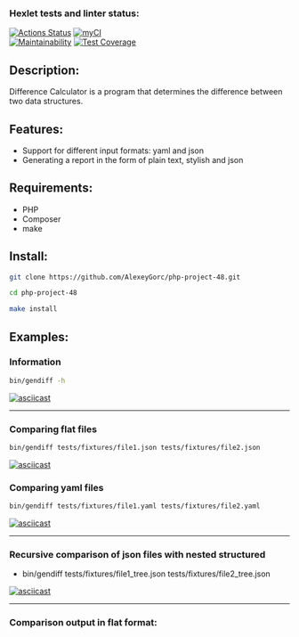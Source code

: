 ### Hexlet tests and linter status:
[![Actions Status](https://github.com/AlexeyGorc/php-project-48/actions/workflows/hexlet-check.yml/badge.svg)](https://github.com/AlexeyGorc/php-project-48/actions)
[![myCI](https://github.com/AlexeyGorc/php-project-48/actions/workflows/myCI.yml/badge.svg)](https://github.com/AlexeyGorc/php-project-48/actions/workflows/myCI.yml)   
[![Maintainability](https://api.codeclimate.com/v1/badges/909b4e06aef62b1e09bc/maintainability)](https://codeclimate.com/github/AlexeyGorc/php-project-48/maintainability)
[![Test Coverage](https://api.codeclimate.com/v1/badges/909b4e06aef62b1e09bc/test_coverage)](https://codeclimate.com/github/AlexeyGorc/php-project-48/test_coverage)

## Description:

Difference Calculator is a program that determines the difference between two data structures.

## Features:

- Support for different input formats: yaml and json
- Generating a report in the form of plain text, stylish and json

## Requirements:

- PHP
- Composer
- make

## Install:
```sh 
git clone https://github.com/AlexeyGorc/php-project-48.git
```
```sh
cd php-project-48
```
```sh
make install
```

## Examples:

### Information
```sh
bin/gendiff -h
```
[![asciicast](https://asciinema.org/a/OJDJK56oS8mZl67hiumcicmdl.svg)](https://asciinema.org/a/OJDJK56oS8mZl67hiumcicmdl)

---
### Comparing flat files
```sh
bin/gendiff tests/fixtures/file1.json tests/fixtures/file2.json
```

[![asciicast](https://asciinema.org/a/OFlBCY8OrxXZLt1zAcZIK0zsd.svg)](https://asciinema.org/a/OFlBCY8OrxXZLt1zAcZIK0zsd)

### Comparing yaml files
```sh
bin/gendiff tests/fixtures/file1.yaml tests/fixtures/file2.yaml
```

[![asciicast](https://asciinema.org/a/HbZ9o1YBJR7HvCREg58J7Rabo.svg)](https://asciinema.org/a/HbZ9o1YBJR7HvCREg58J7Rabo)

---

### Recursive comparison of json files with nested structured
- bin/gendiff tests/fixtures/file1_tree.json tests/fixtures/file2_tree.json

[![asciicast](https://asciinema.org/a/tmtlvQ3SjeLUxxakhKmqLbJf8.svg)](https://asciinema.org/a/tmtlvQ3SjeLUxxakhKmqLbJf8)

---

### Comparison output in flat format: